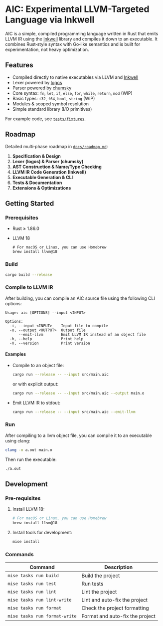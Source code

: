 # AIC: Experimental LLVM-Targeted Language via Inkwell

AIC is a simple, compiled programming language written in Rust that emits LLVM IR using the [Inkwell] library and compiles it down to an executable. It combines Rust‑style syntax with Go‑like semantics and is built for experimentation, not heavy optimization.

## Features

- Compiled directly to native executables via LLVM and [Inkwell]
- Lexer powered by [logos]
- Parser powered by [chumsky]
- Core syntax: `fn`, `let`, `if`, `else`, `for`, `while`, `return`, `mod` (WIP)
- Basic types: `i32`, `f64`, `bool`, `string` (WIP)
- Modules & scoped symbol resolution
- Simple standard library (I/O primitives)

For example code, see [`tests/fixtures`](tests/fixtures).

## Roadmap

Detailed multi‑phase roadmap in [`docs/roadmap.md`](docs/roadmap.md):

1. **Specification & Design**
2. **Lexer (logos) & Parser (chumsky)**
3. **AST Construction & Name/Type Checking**
4. **LLVM IR Code Generation (Inkwell)**
5. **Executable Generation & CLI**
6. **Tests & Documentation**
7. **Extensions & Optimizations**

## Getting Started

### Prerequisites

- Rust ≥ 1.86.0
- LLVM 18

  ```
  # For macOS or Linux, you can use Homebrew
  brew install llvm@18
  ```

### Build

```bash
cargo build --release
```

### Compile to LLVM IR

After building, you can compile an AIC source file using the following CLI options:

```
Usage: aic [OPTIONS] --input <INPUT>

Options:
  -i, --input <INPUT>    Input file to compile
  -o, --output <OUTPUT>  Output file
      --emit-llvm        Emit LLVM IR instead of an object file
  -h, --help             Print help
  -V, --version          Print version
```

#### Examples

- Compile to an object file:

  ```bash
  cargo run --release -- --input src/main.aic
  ```

  or with explicit output:

  ```bash
  cargo run --release -- --input src/main.aic --output main.o
  ```

- Emit LLVM IR to stdout:
  ```bash
  cargo run --release -- --input src/main.aic --emit-llvm
  ```

### Run

After compiling to a llvm object file, you can compile it to an executable using clang:

```bash
clang -o a.out main.o
```

Then run the executable:

```bash
./a.out
```

## Development

### Pre-requisites

1. Install LLVM 18:

   ```sh
   # For macOS or Linux, you can use Homebrew
   brew install llvm@18
   ```

2. Install tools for development:

   ```sh
   mise install
   ```

### Commands

| Command                       | Description                     |
| ----------------------------- | ------------------------------- |
| `mise tasks run build`        | Build the project               |
| `mise tasks run test`         | Run tests                       |
| `mise tasks run lint`         | Lint the project                |
| `mise tasks run lint-write`   | Lint and auto-fix the project   |
| `mise tasks run format`       | Check the project formatting    |
| `mise tasks run format-write` | Format and auto-fix the project |

[logos]: https://github.com/maciejhirsz/logos
[chumsky]: https://github.com/zesterer/chumsky
[Inkwell]: https://github.com/TheDan64/inkwell
